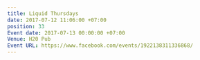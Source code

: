 ```yaml
---
title: Liquid Thursdays
date: 2017-07-12 11:06:00 +07:00
position: 33
Event date: 2017-07-13 00:00:00 +07:00
Venue: H20 Pub
Event URL: https://www.facebook.com/events/1922138311336868/
---
```


